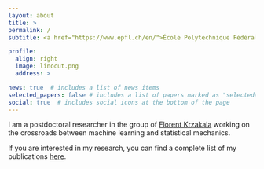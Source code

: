 ```yaml
---
layout: about
title: >
permalink: /
subtitle: <a href="https://www.epfl.ch/en/">École Polytechnique Fédérale de Lausanne (EPFL)</a>, Institute of Physics and Institute of Electrical Engineering

profile:
  align: right
  image: linocut.png
  address: >

news: true  # includes a list of news items
selected_papers: false # includes a list of papers marked as "selected={true}"
social: true  # includes social icons at the bottom of the page
---
```


I am a postdoctoral researcher in the group of [Florent Krzakala](https://florentkrzakala.com/) working on the crossroads between machine learning and statistical mechanics.

If you are interested in my research, you can find a complete list of my publications [here](./publications/).
